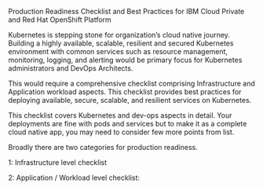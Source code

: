 Production Readiness Checklist and Best Practices for IBM Cloud Private and Red Hat OpenShift Platform  
 

Kubernetes is stepping stone for organization’s cloud native journey. Building a highly available, scalable, resilient and secured Kubernetes environment with common services such as resource management, monitoring, logging, and alerting would be primary focus for Kubernetes administrators and DevOps Architects.  

This would require a comprehensive checklist comprising Infrastructure and Application workload aspects. This checklist provides best practices for deploying available, secure, scalable, and resilient services on Kubernetes. 

This checklist covers Kubernetes and dev-ops aspects in detail. Your deployments are fine with pods and services but to make it as a complete cloud native app, you may need to consider few more points from list.   

 

Broadly there are two categories for production readiness.  

1: Infrastructure level checklist 

2: Application / Workload level checklist: 
